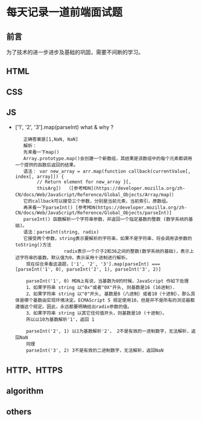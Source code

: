 # 每天记录一道前端面试题
## <a name='preface'>前言</a> ##
为了技术的进一步进步及基础的巩固，需要不间断的学习。
## HTML
## CSS
## JS
- ['1', '2', '3'].map(parseInt) what & why ?

         正确答案是[1,NaN, NaN]
         解析： 
         先来看一下map()
         Array.prototype.map()会创建一个新数组，其结果是该数组中的每个元素都调用一个提供的函数后返回的结果。
         语法： var new_array = arr.map(function callback(currentValue[, index[, array]]) {
              // Return element for new_array }[, 
              thisArg])  （[参考MDN](https://developer.mozilla.org/zh-CN/docs/Web/JavaScript/Reference/Global_Objects/Array/map)）
         它的callback可以接受三个参数，分别是当前元素，当前索引，原数组。
         再来看一下parseInt() [参考MDN(https://developer.mozilla.org/zh-CN/docs/Web/JavaScript/Reference/Global_Objects/parseInt)]
         parseInt() 函数解析一个字符串参数，并返回一个指定基数的整数 (数学系统的基础)。
         语法：parseInt(string, radix)
         它接受两个参数，string表示要解析的字符串，如果不是字符串，将会调用该参数的toString()方法
                        radix表示一个介于2和36之间的整数(数学系统的基础)，表示上述字符串的基数。默认值为0，表示采用十进制进行解析。
          现在综合来看这道题，['1', '2', '3'].map(parseInt) === [parseInt('1', 0), parseInt('2', 1), parseInt('3', 2)]

          parseInt('1', 0) MDN上有说，当基数为0的时候，JavaScript 作如下处理
          1、如果字符串 string 以"0x"或者"0X"开头, 则基数是16 (16进制).
          2、如果字符串 string 以"0"开头, 基数是8（八进制）或者10（十进制），那么具体是哪个基数由实现环境决定。ECMAScript 5 规定使用10，但是并不是所有的浏览器都遵循这个规定。因此，永远都要明确给出radix参数的值。
          3、如果字符串 string 以其它任何值开头，则基数是10 (十进制)。
          所以以10为基数解析'1'，返回 1

          parseInt('2', 1) 以1为基数解析'2'， 2不是有效的一进制数字，无法解析，返回NaN
          同理
          parseInt('3', 2) 3不是有效的二进制数字，无法解析，返回NaN
 
## HTTP、HTTPS
## algorithm
## others
